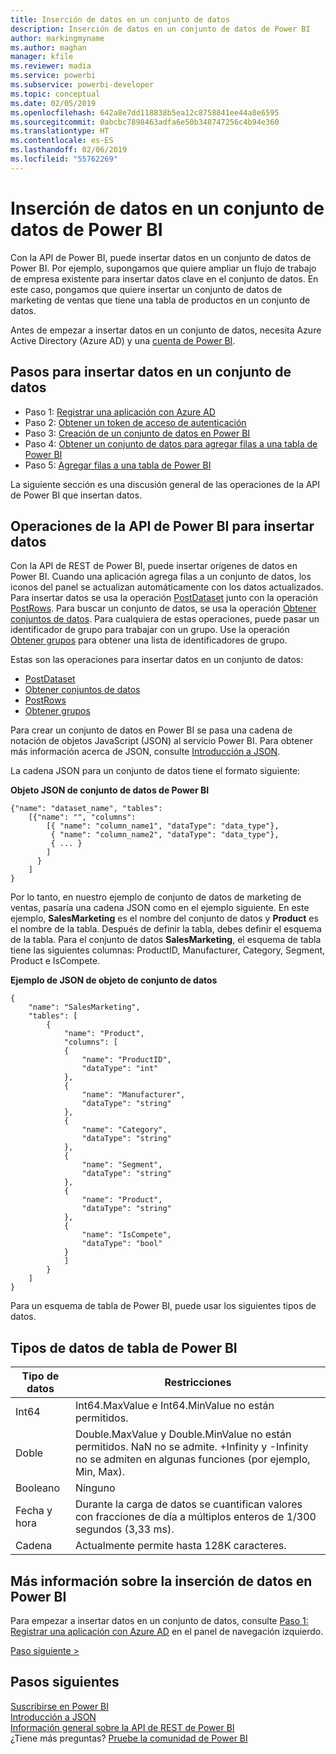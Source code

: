 ```yaml
---
title: Inserción de datos en un conjunto de datos
description: Inserción de datos en un conjunto de datos de Power BI
author: markingmyname
ms.author: maghan
manager: kfile
ms.reviewer: madia
ms.service: powerbi
ms.subservice: powerbi-developer
ms.topic: conceptual
ms.date: 02/05/2019
ms.openlocfilehash: 642a8e7dd118838b5ea12c8758841ee44a8e6595
ms.sourcegitcommit: 0abcbc7898463adfa6e50b348747256c4b94e360
ms.translationtype: HT
ms.contentlocale: es-ES
ms.lasthandoff: 02/06/2019
ms.locfileid: "55762269"
---
```

# <a name="push-data-into-a-power-bi-dataset"></a>Inserción de datos en un conjunto de datos de Power BI

Con la API de Power BI, puede insertar datos en un conjunto de datos de Power BI. Por ejemplo, supongamos que quiere ampliar un flujo de trabajo de empresa existente para insertar datos clave en el conjunto de datos. En este caso, pongamos que quiere insertar un conjunto de datos de marketing de ventas que tiene una tabla de productos en un conjunto de datos.

Antes de empezar a insertar datos en un conjunto de datos, necesita Azure Active Directory (Azure AD) y una [cuenta de Power BI](create-an-azure-active-directory-tenant.md).

## <a name="steps-to-push-data-into-a-dataset"></a>Pasos para insertar datos en un conjunto de datos

* Paso 1: [Registrar una aplicación con Azure AD](walkthrough-push-data-register-app-with-azure-ad.md)
* Paso 2: [Obtener un token de acceso de autenticación](walkthrough-push-data-get-token.md)
* Paso 3: [Creación de un conjunto de datos en Power BI](walkthrough-push-data-create-dataset.md)
* Paso 4: [Obtener un conjunto de datos para agregar filas a una tabla de Power BI](walkthrough-push-data-get-datasets.md)
* Paso 5: [Agregar filas a una tabla de Power BI](walkthrough-push-data-add-rows.md)

La siguiente sección es una discusión general de las operaciones de la API de Power BI que insertan datos.

## <a name="power-bi-api-operations-to-push-data"></a>Operaciones de la API de Power BI para insertar datos

Con la API de REST de Power BI, puede insertar orígenes de datos en Power BI. Cuando una aplicación agrega filas a un conjunto de datos, los iconos del panel se actualizan automáticamente con los datos actualizados. Para insertar datos se usa la operación [PostDataset](https://docs.microsoft.com/rest/api/power-bi/pushdatasets) junto con la operación [PostRows](https://docs.microsoft.com/rest/api/power-bi/pushdatasets/datasets_postrows). Para buscar un conjunto de datos, se usa la operación [Obtener conjuntos de datos](https://docs.microsoft.com/rest/api/power-bi/datasets/getdatasets). Para cualquiera de estas operaciones, puede pasar un identificador de grupo para trabajar con un grupo. Use la operación [Obtener grupos](https://docs.microsoft.com/rest/api/power-bi/groups/getgroups) para obtener una lista de identificadores de grupo.

Estas son las operaciones para insertar datos en un conjunto de datos:

* [PostDataset](https://docs.microsoft.com/rest/api/power-bi/pushdatasets/datasets_postdataset)
* [Obtener conjuntos de datos](https://docs.microsoft.com/rest/api/power-bi/datasets/getdatasets)
* [PostRows](https://docs.microsoft.com/rest/api/power-bi/pushdatasets/datasets_postrows)
* [Obtener grupos](https://docs.microsoft.com/rest/api/power-bi/groups/getgroups)

Para crear un conjunto de datos en Power BI se pasa una cadena de notación de objetos JavaScript (JSON) al servicio Power BI. Para obtener más información acerca de JSON, consulte [Introducción a JSON](http://json.org/).

La cadena JSON para un conjunto de datos tiene el formato siguiente:

**Objeto JSON de conjunto de datos de Power BI**

    {"name": "dataset_name", "tables":
        [{"name": "", "columns":
            [{ "name": "column_name1", "dataType": "data_type"},
             { "name": "column_name2", "dataType": "data_type"},
             { ... }
            ]
          }
        ]
    }

Por lo tanto, en nuestro ejemplo de conjunto de datos de marketing de ventas, pasaría una cadena JSON como en el ejemplo siguiente. En este ejemplo, **SalesMarketing** es el nombre del conjunto de datos y **Product** es el nombre de la tabla. Después de definir la tabla, debes definir el esquema de la tabla. Para el conjunto de datos **SalesMarketing**, el esquema de tabla tiene las siguientes columnas: ProductID, Manufacturer, Category, Segment, Product e IsCompete.

**Ejemplo de JSON de objeto de conjunto de datos**

    {
        "name": "SalesMarketing",
        "tables": [
            {
                "name": "Product",
                "columns": [
                {
                    "name": "ProductID",
                    "dataType": "int"
                },
                {
                    "name": "Manufacturer",
                    "dataType": "string"
                },
                {
                    "name": "Category",
                    "dataType": "string"
                },
                {
                    "name": "Segment",
                    "dataType": "string"
                },
                {
                    "name": "Product",
                    "dataType": "string"
                },
                {
                    "name": "IsCompete",
                    "dataType": "bool"
                }
                ]
            }
        ]
    }

Para un esquema de tabla de Power BI, puede usar los siguientes tipos de datos.

## <a name="power-bi-table-data-types"></a>Tipos de datos de tabla de Power BI

| **Tipo de datos** | **Restricciones** |
| --- | --- |
| Int64 |Int64.MaxValue e Int64.MinValue no están permitidos. |
| Doble |Double.MaxValue y Double.MinValue no están permitidos. NaN no se admite. +Infinity y -Infinity no se admiten en algunas funciones (por ejemplo, Min, Max). |
| Booleano |Ninguno |
| Fecha y hora |Durante la carga de datos se cuantifican valores con fracciones de día a múltiplos enteros de 1/300 segundos (3,33 ms). |
| Cadena |Actualmente permite hasta 128K caracteres. |

## <a name="learn-more-about-pushing-data-into-power-bi"></a>Más información sobre la inserción de datos en Power BI

Para empezar a insertar datos en un conjunto de datos, consulte [Paso 1: Registrar una aplicación con Azure AD](walkthrough-push-data-register-app-with-azure-ad.md) en el panel de navegación izquierdo.

[Paso siguiente >](walkthrough-push-data-register-app-with-azure-ad.md)

## <a name="next-steps"></a>Pasos siguientes

[Suscribirse en Power BI](create-an-azure-active-directory-tenant.md)  
[Introducción a JSON](http://json.org/)  
[Información general sobre la API de REST de Power BI](overview-of-power-bi-rest-api.md)  
¿Tiene más preguntas? [Pruebe la comunidad de Power BI](http://community.powerbi.com/)